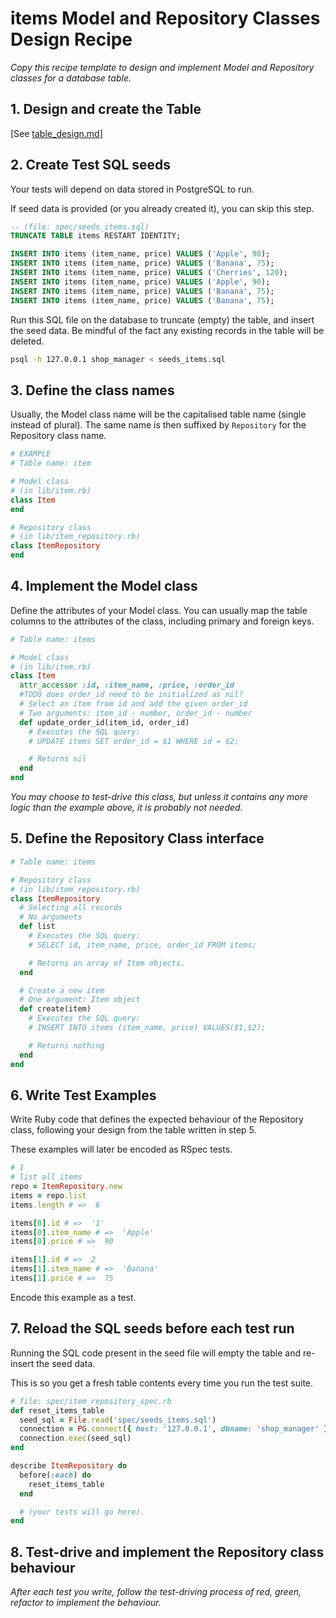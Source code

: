 # items Model and Repository Classes Design Recipe

_Copy this recipe template to design and implement Model and Repository classes for a database table._

## 1. Design and create the Table
[See [table_design.md](shop-manager-challenge/items_repository_class_design.md)]

## 2. Create Test SQL seeds

Your tests will depend on data stored in PostgreSQL to run.

If seed data is provided (or you already created it), you can skip this step.

```sql
-- (file: spec/seeds_items.sql)
TRUNCATE TABLE items RESTART IDENTITY; 

INSERT INTO items (item_name, price) VALUES ('Apple', 90);
INSERT INTO items (item_name, price) VALUES ('Banana', 75);
INSERT INTO items (item_name, price) VALUES ('Cherries', 120);
INSERT INTO items (item_name, price) VALUES ('Apple', 90);
INSERT INTO items (item_name, price) VALUES ('Banana', 75);
INSERT INTO items (item_name, price) VALUES ('Banana', 75);
```

Run this SQL file on the database to truncate (empty) the table, and insert the seed data. Be mindful of the fact any existing records in the table will be deleted.

```bash
psql -h 127.0.0.1 shop_manager < seeds_items.sql
```

## 3. Define the class names

Usually, the Model class name will be the capitalised table name (single instead of plural). The same name is then suffixed by `Repository` for the Repository class name.

```ruby
# EXAMPLE
# Table name: item

# Model class
# (in lib/item.rb)
class Item
end

# Repository class
# (in lib/item_repository.rb)
class ItemRepository
end
```

## 4. Implement the Model class

Define the attributes of your Model class. You can usually map the table columns to the attributes of the class, including primary and foreign keys.

```ruby
# Table name: items

# Model class
# (in lib/item.rb)
class Item
  attr_accessor :id, :item_name, :price, :order_id
  #TODO does order_id need to be initialized as nil?
  # Select an item from id and add the given order_id
  # Two arguments: item_id - number, order_id - number
  def update_order_id(item_id, order_id)
    # Executes the SQL query:
    # UPDATE items SET order_id = $1 WHERE id = $2;

    # Returns nil
  end
end
```

*You may choose to test-drive this class, but unless it contains any more logic than the example above, it is probably not needed.*

## 5. Define the Repository Class interface

```ruby
# Table name: items

# Repository class
# (in lib/item_repository.rb)
class ItemRepository
  # Selecting all records
  # No arguments
  def list
    # Executes the SQL query:
    # SELECT id, item_name, price, order_id FROM items;

    # Returns an array of Item objects.
  end

  # Create a new item
  # One argument: Item object
  def create(item)
    # Executes the SQL query:
    # INSERT INTO items (item_name, price) VALUES($1,$2);

    # Returns nothing
  end
end
```

## 6. Write Test Examples

Write Ruby code that defines the expected behaviour of the Repository class, following your design from the table written in step 5.

These examples will later be encoded as RSpec tests.

```ruby
# 1
# list all items
repo = ItemRepository.new
items = repo.list
items.length # =>  6

items[0].id # =>  '1'
items[0].item_name # =>  'Apple'
items[0].price # =>  90

items[1].id # =>  2
items[1].item_name # =>  'Banana'
items[1].price # =>  75
```

Encode this example as a test.

## 7. Reload the SQL seeds before each test run

Running the SQL code present in the seed file will empty the table and re-insert the seed data.

This is so you get a fresh table contents every time you run the test suite.

```ruby
# file: spec/item_repository_spec.rb
def reset_items_table
  seed_sql = File.read('spec/seeds_items.sql')
  connection = PG.connect({ host: '127.0.0.1', dbname: 'shop_manager' })
  connection.exec(seed_sql)
end

describe ItemRepository do
  before(:each) do 
    reset_items_table
  end

  # (your tests will go here).
end
```

## 8. Test-drive and implement the Repository class behaviour

_After each test you write, follow the test-driving process of red, green, refactor to implement the behaviour._
